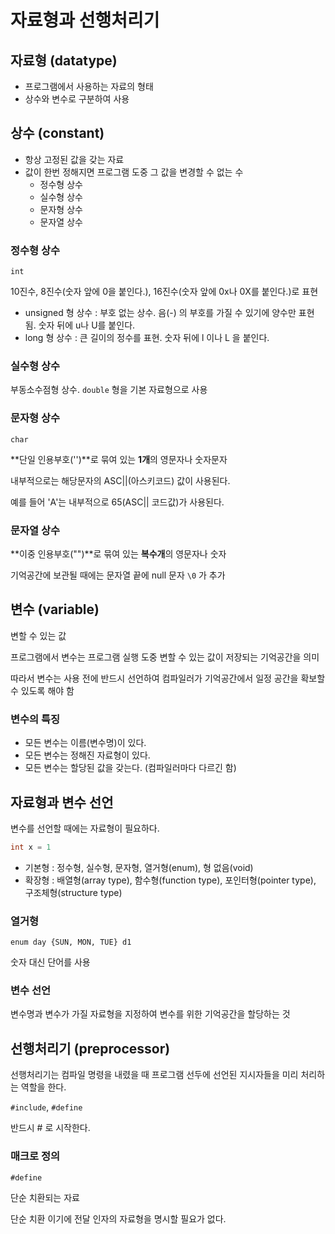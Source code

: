 # 자료형과 선행처리기

## 자료형 (datatype)

* 프로그램에서 사용하는 자료의 형태
* 상수와 변수로 구분하여 사용

## 상수 (constant)

* 항상 고정된 값을 갖는 자료
* 값이 한번 정해지면 프로그램 도중 그 값을 변경할 수 없는 수
  * 정수형 상수
  * 실수형 상수
  * 문자형 상수
  * 문자열 상수

### 정수형 상수

`int`

10진수, 8진수(숫자 앞에 0을 붙인다.), 16진수(숫자 앞에 0x나 0X를 붙인다.)로 표현

* unsigned 형 상수 : 부호 없는 상수. 음(-) 의 부호를 가질 수 있기에 양수만 표현 됨. 숫자 뒤에 u나 U를 붙인다.
* long 형 상수 : 큰 길이의 정수를 표현. 숫자 뒤에 l 이나 L 을 붙인다.


### 실수형 상수

부동소수점형 상수. `double` 형을 기본 자료형으로 사용

### 문자형 상수

`char`

**단일 인용부호('')**로 묶여 있는 **1개**의 영문자나 숫자문자

내부적으로는 해당문자의 ASC||(아스키코드) 값이 사용된다.

예를 들어 'A'는 내부적으로 65(ASC|| 코드값)가 사용된다.

### 문자열 상수

**이중 인용부호("")**로 묶여 있는 **복수개**의 영문자나 숫자

기억공간에 보관될 때에는 문자열 끝에 null 문자 `\0` 가 추가

## 변수 (variable)

변할 수 있는 값

프로그램에서 변수는 프로그램 실행 도중 변할 수 있는 값이 저장되는 기억공간을 의미

따라서 변수는 사용 전에 반드시 선언하여 컴파일러가 기억공간에서 일정 공간을 확보할 수 있도록 해야 함

### 변수의 특징

* 모든 변수는 이름(변수명)이 있다.
* 모든 변수는 정해진 자료형이 있다.
* 모든 변수는 할당된 값을 갖는다. (컴파일러마다 다르긴 함)

## 자료형과 변수 선언

변수를 선언할 때에는 자료형이 필요하다.

```c
int x = 1
```

* 기본형 : 정수형, 실수형, 문자형, 열거형(enum), 형 없음(void)
* 확장형 : 배열형(array type), 함수형(function type), 포인터형(pointer type), 구조체형(structure type)

### 열거형

`enum day {SUN, MON, TUE} d1`

숫자 대신 단어를 사용

### 변수 선언 

변수명과 변수가 가질 자료형을 지정하여 변수를 위한 기억공간을 할당하는 것


## 선행처리기 (preprocessor)

선행처리기는 컴파일 명령을 내렸을 때 프로그램 선두에 선언된 지시자들을 미리 처리하는 역할을 한다.

`#include`, `#define`

반드시 # 로 시작한다.

### 매크로 정의

`#define`

단순 치환되는 자료

단순 치환 이기에 전달 인자의 자료형을 명시할 필요가 없다.

